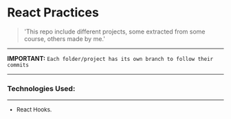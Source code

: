 <h1><strong>React Practices</strong></h1>

>'This repo include different projects, some extracted from some course, others made by me.'

---
**IMPORTANT:**
`Each folder/project has its own branch to follow their commits`

---

<h3>Technologies Used:</h3>

---

<ul style="font-size: 13px;"><li>React Hooks.</li></ul>
